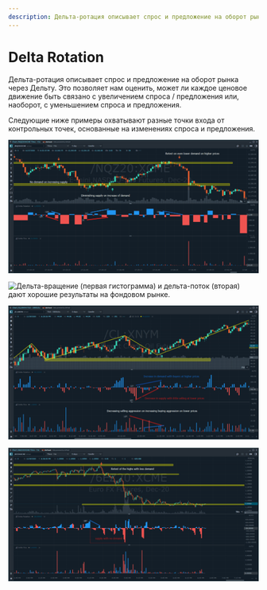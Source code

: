 ```yaml
---
description: Дельта-ротация описывает спрос и предложение на оборот рынка через Дельту.
---
```


# Delta Rotation

Дельта-ротация описывает спрос и предложение на оборот рынка через Дельту. Это позволяет нам оценить, может ли каждое ценовое движение быть связано с увеличением спроса / предложения или, наоборот, с уменьшением спроса и предложения.

Следующие ниже примеры охватывают разные точки входа от контрольных точек, основанные на изменениях спроса и предложения.

![&#x418;&#x441;&#x43F;&#x43E;&#x43B;&#x44C;&#x437;&#x43E;&#x432;&#x430;&#x43D;&#x438;&#x435; Delta Rotation &#x441; &#x444;&#x44C;&#x44E;&#x447;&#x435;&#x440;&#x441;&#x430;&#x43C;&#x438; NQ](../../../../.gitbook/assets/example-1.png)

![&#x414;&#x435;&#x43B;&#x44C;&#x442;&#x430;-&#x432;&#x440;&#x430;&#x449;&#x435;&#x43D;&#x438;&#x435; \(&#x43F;&#x435;&#x440;&#x432;&#x430;&#x44F; &#x433;&#x438;&#x441;&#x442;&#x43E;&#x433;&#x440;&#x430;&#x43C;&#x43C;&#x430;\) &#x438; &#x434;&#x435;&#x43B;&#x44C;&#x442;&#x430;-&#x43F;&#x43E;&#x442;&#x43E;&#x43A; \(&#x432;&#x442;&#x43E;&#x440;&#x430;&#x44F;\) &#x434;&#x430;&#x44E;&#x442; &#x445;&#x43E;&#x440;&#x43E;&#x448;&#x438;&#x435; &#x440;&#x435;&#x437;&#x443;&#x43B;&#x44C;&#x442;&#x430;&#x442;&#x44B; &#x43D;&#x430; &#x444;&#x43E;&#x43D;&#x434;&#x43E;&#x432;&#x43E;&#x43C; &#x440;&#x44B;&#x43D;&#x43A;&#x435;.](../../../../.gitbook/assets/example-2.png)

![](../../../../.gitbook/assets/example-3.png)

![Delta Rotation &#x43F;&#x43E;&#x43A;&#x430;&#x437;&#x44B;&#x432;&#x430;&#x435;&#x442; &quot;&#x43E;&#x442;&#x441;&#x443;&#x442;&#x441;&#x442;&#x432;&#x438;&#x435; &#x441;&#x43F;&#x440;&#x43E;&#x441;&#x430;&quot; &#x43D;&#x430; &#x444;&#x44C;&#x44E;&#x447;&#x435;&#x440;&#x441;&#x44B; &#x43D;&#x430; &#x435;&#x432;&#x440;&#x43E;](../../../../.gitbook/assets/example-4.png)

